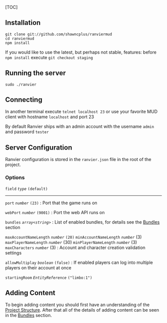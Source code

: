 [TOC]

## Installation

    git clone git://github.com/shawncplus/ranviermud
    cd ranviermud
    npm install

If you would like to use the latest, but perhaps not stable, features: before `npm install` execute `git checkout staging`

## Running the server

    sudo ./ranvier

## Connecting

In another terminal execute `telnet localhost 23` or use your favorite MUD client with hostname `localhost` and port 23

By default Ranvier ships with an admin account with the username `admin` and password `tester`

## Server Configuration

Ranvier configuration is stored in the `ranvier.json` file in the root of the project.

### Options

`field` _`type`_ `(default)`

----

`port` _`number`_ `(23)`
:    Port that the game runs on

`webPort` _`number`_ `(9001)`
:    Port the web API runs on

`bundles` _`array<string>`_
:    List of enabled bundles, for details see the [Bundles](extending/bundles.md) section

`maxAccountNameLength` _`number`_ `(20)`
`minAccountNameLength` _`number`_ (3)
`maxPlayerNameLength` _`number`_ (30)
`minPlayerNameLength` _`number`_ (3)
`maxCharacters` _`number`_ (3)
:    Account and character creation validation settings

`allowMultiplay` _`boolean`_ `(false)`
:    If enabled players can log into multiple players on their account at once

`startingRoom` _`EntityReference`_ `("limbo:1")`

## Adding Content

To begin adding content you should first have an understanding of the [Project
Structure](structure.md). After that all of the details of adding content can
be seen in the [Bundles](extending/bundles.md) section.
